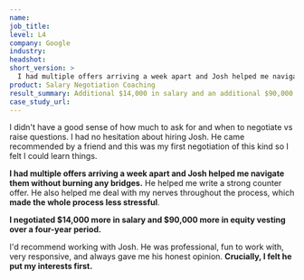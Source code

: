 ```yaml
---
name: 
job_title: 
level: L4
company: Google
industry:
headshot:
short_version: >
  I had multiple offers arriving a week apart and Josh helped me navigate my situation without burning any bridges. He helped me write a strong counter offer. **I negotiated $14,000 more in salary and $90,000 more in equity vesting over a four-year period.** Josh also helped me deal with my nerves throughout the process, which made the whole process less stressful. 
product: Salary Negotiation Coaching
result_summary: Additional $14,000 in salary and an additional $90,000 in equity vesting over four years 
case_study_url:
---
```

I didn't have a good sense of how much to ask for and when to negotiate vs raise questions. I had no hesitation about hiring Josh. He came recommended by a friend and this was my first negotiation of this kind so I felt I could learn things. 

**I had multiple offers arriving a week apart and Josh helped me navigate them without burning any bridges.** He helped me write a strong counter offer. He also helped me deal with my nerves throughout the process, which **made the whole process less stressful**. 

**I negotiated $14,000 more in salary and $90,000 more in equity vesting over a four-year period.**

I'd recommend working with Josh. He was professional, fun to work with, very responsive, and always gave me his honest opinion. **Crucially, I felt he put my interests first.**